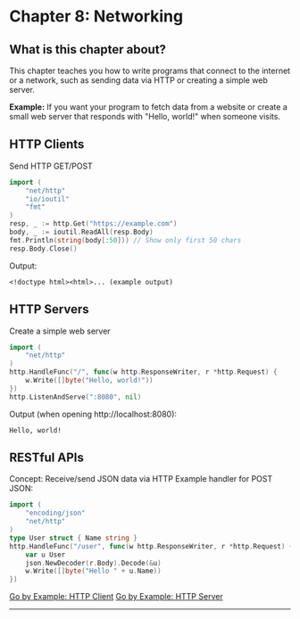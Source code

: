 # Chapter 8: Networking

## What is this chapter about?
This chapter teaches you how to write programs that connect to the internet or a network, such as sending data via HTTP or creating a simple web server.

**Example:**
If you want your program to fetch data from a website or create a small web server that responds with "Hello, world!" when someone visits.

## HTTP Clients
Send HTTP GET/POST
```go
import (
    "net/http"
    "io/ioutil"
    "fmt"
)
resp, _ := http.Get("https://example.com")
body, _ := ioutil.ReadAll(resp.Body)
fmt.Println(string(body[:50])) // Show only first 50 chars
resp.Body.Close()
```
Output:
```
<!doctype html><html>... (example output)
```

## HTTP Servers
Create a simple web server
```go
import (
    "net/http"
)
http.HandleFunc("/", func(w http.ResponseWriter, r *http.Request) {
    w.Write([]byte("Hello, world!"))
})
http.ListenAndServe(":8080", nil)
```
Output (when opening http://localhost:8080):
```
Hello, world!
```

## RESTful APIs
Concept: Receive/send JSON data via HTTP
Example handler for POST JSON:
```go
import (
    "encoding/json"
    "net/http"
)
type User struct { Name string }
http.HandleFunc("/user", func(w http.ResponseWriter, r *http.Request) {
    var u User
    json.NewDecoder(r.Body).Decode(&u)
    w.Write([]byte("Hello " + u.Name))
})
```

[Go by Example: HTTP Client](https://gobyexample.com/http-client)
[Go by Example: HTTP Server](https://gobyexample.com/http-server)

---
